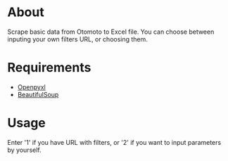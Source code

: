 # About

Scrape basic data from Otomoto to Excel file. You can choose between inputing your own filters URL, or choosing them.

# Requirements

* [Openpyxl](https://openpyxl.readthedocs.io/en/stable/)
* [BeautifulSoup](https://www.crummy.com/software/BeautifulSoup/bs4/doc/)

# Usage 

Enter '1' if you have URL with filters, or '2' if you want to input parameters by yourself.
